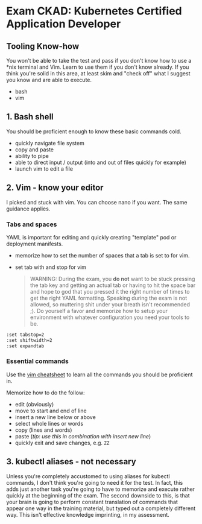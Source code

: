 # Exam CKAD: Kubernetes Certified Application Developer

## Tooling Know-how
You won't be able to take the test and pass if you don't know how to use a *nix terminal and Vim. Learn to use them if you don't know already. If you think you're solid in this area, at least skim and "check off" what I suggest you know and are able to execute.

* bash
* vim

## 1. Bash shell
You should be proficient enough to know these basic commands cold.

* quickly navigate file system
* copy and paste
* ability to pipe
* able to direct input / output (into and out of files quickly for example)
* launch vim to edit a file

## 2. Vim - know your editor
I picked and stuck with vim. You can choose nano if you want. The same guidance applies.

### Tabs and spaces
YAML is important for editing and quickly creating "template" pod or deployment manifests.

* memorize how to set the number of spaces that a tab is set to for vim. 

* set tab with and stop for vim

    > WARNING: During the exam, you __do not__ want to be stuck pressing the tab key and getting an actual tab or having to hit the space bar and hope to god that you pressed it the right number of times to get the right YAML formatting. Speaking during the exam is not allowed, so muttering shit under your breath isn't recommended ;). Do yourself a favor and memorize how to setup your environment with whatever configuration you need your tools to be.

```bash
:set tabstop=2
:set shiftwidth=2
:set expandtab
```

### Essential commands
Use the [vim cheatsheet](https://gist.github.com/awidegreen/3854277) to learn all the commands you should be proficient in.

Memorize how to do the follow:

* edit (obviously)
* move to start and end of line
* insert a new line below or above
* select whole lines or words
* copy (lines and words)
* paste (*tip: use this in combination with insert new line*)
* quickly exit and save changes, e.g. `ZZ`

## 3. kubectl aliases - not necessary
Unless you're completely accustomed to using aliases for kubectl commands, I don't think you're going to need it for the test. In fact, this adds just another task you're going to have to memorize and execute rather quickly at the beginning of the exam. The second downside to this, is that your brain is going to perform constant translation of commands that appear one way in the training material, but typed out a completely different way. This isn't effective knowledge imprinting, in my assessment.

